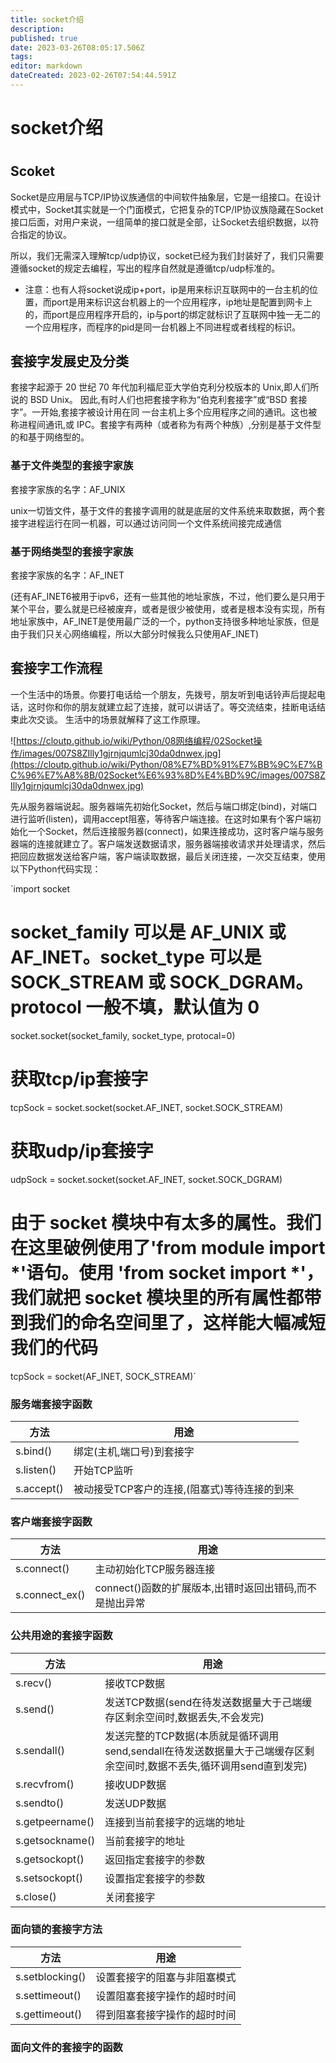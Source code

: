 ```yaml
---
title: socket介绍
description: 
published: true
date: 2023-03-26T08:05:17.506Z
tags: 
editor: markdown
dateCreated: 2023-02-26T07:54:44.591Z
---
```


# socket介绍

# 

## Scoket

Socket是应用层与TCP/IP协议族通信的中间软件抽象层，它是一组接口。在设计模式中，Socket其实就是一个门面模式，它把复杂的TCP/IP协议族隐藏在Socket接口后面，对用户来说，一组简单的接口就是全部，让Socket去组织数据，以符合指定的协议。

所以，我们无需深入理解tcp/udp协议，socket已经为我们封装好了，我们只需要遵循socket的规定去编程，写出的程序自然就是遵循tcp/udp标准的。

* 注意：也有人将socket说成ip+port，ip是用来标识互联网中的一台主机的位置，而port是用来标识这台机器上的一个应用程序，ip地址是配置到网卡上的，而port是应用程序开启的，ip与port的绑定就标识了互联网中独一无二的一个应用程序，而程序的pid是同一台机器上不同进程或者线程的标识。

## 套接字发展史及分类

套接字起源于 20 世纪 70 年代加利福尼亚大学伯克利分校版本的 Unix,即人们所说的 BSD Unix。 因此,有时人们也把套接字称为“伯克利套接字”或“BSD 套接字”。一开始,套接字被设计用在同 一台主机上多个应用程序之间的通讯。这也被称进程间通讯,或 IPC。套接字有两种（或者称为有两个种族）,分别是基于文件型的和基于网络型的。

### 基于文件类型的套接字家族

套接字家族的名字：AF_UNIX

unix一切皆文件，基于文件的套接字调用的就是底层的文件系统来取数据，两个套接字进程运行在同一机器，可以通过访问同一个文件系统间接完成通信

### 基于网络类型的套接字家族

套接字家族的名字：AF_INET

(还有AF_INET6被用于ipv6，还有一些其他的地址家族，不过，他们要么是只用于某个平台，要么就是已经被废弃，或者是很少被使用，或者是根本没有实现，所有地址家族中，AF_INET是使用最广泛的一个，python支持很多种地址家族，但是由于我们只关心网络编程，所以大部分时候我么只使用AF_INET)

## 套接字工作流程

一个生活中的场景。你要打电话给一个朋友，先拨号，朋友听到电话铃声后提起电话，这时你和你的朋友就建立起了连接，就可以讲话了。等交流结束，挂断电话结束此次交谈。 生活中的场景就解释了这工作原理。

![https://cloutp.github.io/wiki/Python/08网络编程/02Socket操作/images/007S8ZIlly1gjrnjqumlcj30da0dnwex.jpg](https://cloutp.github.io/wiki/Python/08%E7%BD%91%E7%BB%9C%E7%BC%96%E7%A8%8B/02Socket%E6%93%8D%E4%BD%9C/images/007S8ZIlly1gjrnjqumlcj30da0dnwex.jpg)

先从服务器端说起。服务器端先初始化Socket，然后与端口绑定(bind)，对端口进行监听(listen)，调用accept阻塞，等待客户端连接。在这时如果有个客户端初始化一个Socket，然后连接服务器(connect)，如果连接成功，这时客户端与服务器端的连接就建立了。客户端发送数据请求，服务器端接收请求并处理请求，然后把回应数据发送给客户端，客户端读取数据，最后关闭连接，一次交互结束，使用以下Python代码实现：

`import socket

# socket_family 可以是 AF_UNIX 或 AF_INET。socket_type 可以是 SOCK_STREAM 或 SOCK_DGRAM。protocol 一般不填，默认值为 0

socket.socket(socket_family, socket_type, protocal=0)

# 获取tcp/ip套接字

tcpSock = socket.socket(socket.AF_INET, socket.SOCK_STREAM)

# 获取udp/ip套接字

udpSock = socket.socket(socket.AF_INET, socket.SOCK_DGRAM)

# 由于 socket 模块中有太多的属性。我们在这里破例使用了'from module import *'语句。使用 'from socket import *'，我们就把 socket 模块里的所有属性都带到我们的命名空间里了，这样能大幅减短我们的代码

tcpSock = socket(AF_INET, SOCK_STREAM)`

### 服务端套接字函数

| 方法       | 用途                                         |
| ------------ | ---------------------------------------------- |
| s.bind()   | 绑定(主机,端口号)到套接字                    |
| s.listen() | 开始TCP监听                                  |
| s.accept() | 被动接受TCP客户的连接,(阻塞式)等待连接的到来 |

### 客户端套接字函数

| 方法           | 用途                                                    |
| ---------------- | --------------------------------------------------------- |
| s.connect()    | 主动初始化TCP服务器连接                                 |
| s.connect_ex() | connect()函数的扩展版本,出错时返回出错码,而不是抛出异常 |

### 公共用途的套接字函数

| 方法            | 用途                                                                                                                  |
| ----------------- | ----------------------------------------------------------------------------------------------------------------------- |
| s.recv()        | 接收TCP数据                                                                                                           |
| s.send()        | 发送TCP数据(send在待发送数据量大于己端缓存区剩余空间时,数据丢失,不会发完)                                             |
| s.sendall()     | 发送完整的TCP数据(本质就是循环调用send,sendall在待发送数据量大于己端缓存区剩余空间时,数据不丢失,循环调用send直到发完) |
| s.recvfrom()    | 接收UDP数据                                                                                                           |
| s.sendto()      | 发送UDP数据                                                                                                           |
| s.getpeername() | 连接到当前套接字的远端的地址                                                                                          |
| s.getsockname() | 当前套接字的地址                                                                                                      |
| s.getsockopt()  | 返回指定套接字的参数                                                                                                  |
| s.setsockopt()  | 设置指定套接字的参数                                                                                                  |
| s.close()       | 关闭套接字                                                                                                            |

### 面向锁的套接字方法

| 方法            | 用途                         |
| ----------------- | ------------------------------ |
| s.setblocking() | 设置套接字的阻塞与非阻塞模式 |
| s.settimeout()  | 设置阻塞套接字操作的超时时间 |
| s.gettimeout()  | 得到阻塞套接字操作的超时时间 |

### 面向文件的套接字的函数